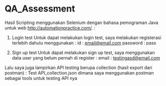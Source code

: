 # QA_Assessment
Hasil Scripting menggunakan Selenium dengan bahasa pemograman Java untuk web http://automationpractice.com/. :
 1. Login test
Untuk dapat melakukan login test, saya melakukan registerasi terlebih dahulu menggunakan :
id : email@email.com
password : pass

 2. Sign up test 
Untuk dapat melakukan sign up test, saya menggunakan data user yang belum pernah di register :
email : testingasd@email.com

Lalu saya juga lampirkan API testing berupa collection (hasil export dari postman) : Test API_collection.json dimana saya menggunakan postman sebagai tools untuk testing API nya

